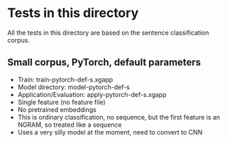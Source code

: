 # Tests in this directory

All the tests in this directory are based on the sentence classification corpus.

## Small corpus, PyTorch, default parameters

* Train: train-pytorch-def-s.xgapp
* Model directory: model-pytorch-def-s
* Application/Evaluation: apply-pytorch-def-s.xgapp
* Single feature (no feature file)
* No pretrained embeddings
* This is ordinary classification, no sequence, but the first feature is an NGRAM, so 
  treated like a sequence
* Uses a very silly model at the moment, need to convert to CNN

